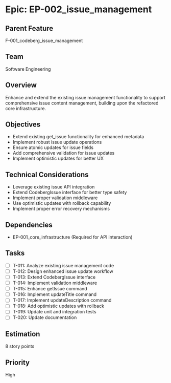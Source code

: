 # Epic: EP-002_issue_management

## Parent Feature

F-001_codeberg_issue_management

## Team

Software Engineering

## Overview

Enhance and extend the existing issue management functionality to support comprehensive issue content management, building upon the refactored core infrastructure.

## Objectives

- Extend existing get_issue functionality for enhanced metadata
- Implement robust issue update operations
- Ensure atomic updates for issue fields
- Add comprehensive validation for issue updates
- Implement optimistic updates for better UX

## Technical Considerations

- Leverage existing issue API integration
- Extend CodebergIssue interface for better type safety
- Implement proper validation middleware
- Use optimistic updates with rollback capability
- Implement proper error recovery mechanisms

## Dependencies

- EP-001_core_infrastructure (Required for API interaction)

## Tasks

- [ ] T-011: Analyze existing issue management code
- [ ] T-012: Design enhanced issue update workflow
- [ ] T-013: Extend CodebergIssue interface
- [ ] T-014: Implement validation middleware
- [ ] T-015: Enhance getIssue command
- [ ] T-016: Implement updateTitle command
- [ ] T-017: Implement updateDescription command
- [ ] T-018: Add optimistic updates with rollback
- [ ] T-019: Update unit and integration tests
- [ ] T-020: Update documentation

## Estimation

8 story points

## Priority

High
